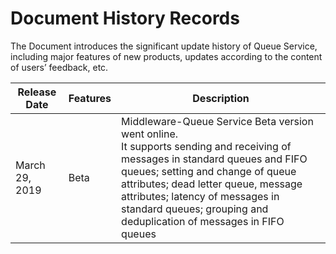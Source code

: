 # Document History Records

The Document introduces the significant update history of Queue Service, including major features of new products, updates according to the content of users’ feedback, etc.

|Release Date|Features|Description|
|-|-|-|
|March 29, 2019|Beta|Middleware-Queue Service Beta version went online. <br/>It supports sending and receiving of messages in standard queues and FIFO queues; setting and change of queue attributes; dead letter queue, message attributes; latency of messages in standard queues; grouping and deduplication of messages in FIFO queues|
